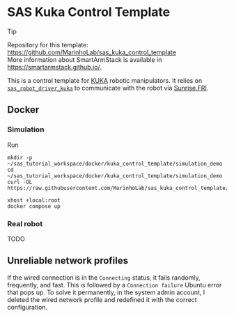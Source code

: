 # SAS Kuka Control Template

> [!TIP]
> Repository for this template: https://github.com/MarinhoLab/sas_kuka_control_template \
> More information about SmartArmStack is available in https://smartarmstack.github.io/.

This is a control template for [KUKA](https://www.kuka.com/en-gb/products/robotics-systems) robotic manipulators. It relies on [`sas_robot_driver_kuka`](https://github.com/MarinhoLab/sas_robot_driver_kuka) to communicate
with the robot via [Sunrise.FRI](https://my.kuka.com/s/category/software/system-software-extension/kuka-sunrise-extensions/kuka-sunrisefri/0ZG1i000000XapDGAS?language=en_US).

## Docker

### Simulation

Run

```commandline
mkdir -p ~/sas_tutorial_workspace/docker/kuka_control_template/simulation_demo
cd ~/sas_tutorial_workspace/docker/kuka_control_template/simulation_demo
curl -OL https://raw.githubusercontent.com/MarinhoLab/sas_kuka_control_template/refs/heads/main/.devel/simulation_demo/compose.yml

xhost +local:root
docker compose up
```

### Real robot

TODO

## Unreliable network profiles

If the wired connection is in the `Connecting` status, it fails randomly, frequently, and fast. This is followed by a `Connection failure` Ubuntu error that pops up.
To solve it permanently, in the system admin account, I deleted the wired network profile and redefined it with the correct configuration.
